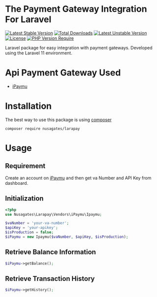 # The Payment Gateway Integration For Laravel
[![Latest Stable Version](http://poser.pugx.org/nusagates/larapay/v)](https://packagist.org/packages/nusagates/larapay) [![Total Downloads](http://poser.pugx.org/nusagates/larapay/downloads)](https://packagist.org/packages/nusagates/larapay) [![Latest Unstable Version](http://poser.pugx.org/nusagates/larapay/v/unstable)](https://packagist.org/packages/nusagates/larapay) [![License](http://poser.pugx.org/nusagates/larapay/license)](https://packagist.org/packages/nusagates/larapay) [![PHP Version Require](http://poser.pugx.org/nusagates/larapay/require/php)](https://packagist.org/packages/nusagates/larapay)

Laravel package for easy integration with payment gateways. Developed using the Laravel 11 environment.

# Api Payment Gateway Used
- [iPaymu](https://my.ipaymu.com/register/ref/budairicontact)

# Installation
The best way to use this package is using [composer](https://getcomposer.org/)

```
composer require nusagates/larapay
```
# Usage
## Requirement
Create an account on [iPaymu](https://my.ipaymu.com/register/ref/budairicontact) and then get va Number and API Key from dashboard.

## Initialization
```php
<?php
use Nusagates\Larapay\Vendors\iPaymu\Ipaymu;

$vaNumber = 'your-va-number';
$apiKey = 'your-apikey';
$isProduction = false;
$iPaymu = new Ipaymu($vaNumber, $apiKey, $isProduction);
```
## Retrieve Balance Information
```php
$iPaymu->getBalance();
```
## Retrieve Transaction History
```php
$iPaymu->getHistory();
```

